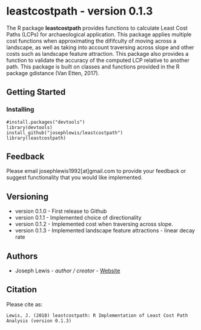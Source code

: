 leastcostpath - version 0.1.3
=============================

The R package <b>leastcostpath</b> provides functions to calculate Least Cost Paths (LCPs) for archaeological application. This package applies multiple cost functions when approximating the dififculty of moving across a landscape, as well as taking into account traversing across slope and other costs such as landscape feature attraction. This package also provides a function to validate the accuracy of the computed LCP relative to another path. This package is built on classes and functions provided in the R package gdistance (Van Etten, 2017). 

Getting Started
---------------

### Installing

    #install.packages("devtools")
    library(devtools)
    install_github("josephlewis/leastcostpath")
    library(leastcostpath)


Feedback
--------

Please email josephlewis1992\[at\]gmail.com to provide your feedback or suggest functionality that you would like implemented.

Versioning
----------

-   version 0.1.0 - First release to Github
-   version 0.1.1 - Implemented choice of directionality
-   version 0.1.2 - Implemented cost when traversing across slope. 
-   version 0.1.3 - Implemented landscape feature attractions - linear decay rate

Authors
-------

-   Joseph Lewis - *author / creator* - [Website](https://josephlewis.github.io)

Citation
--------

Please cite as:

    Lewis, J. (2018) leastcostpath: R Implementation of Least Cost Path Analysis (version 0.1.3)
